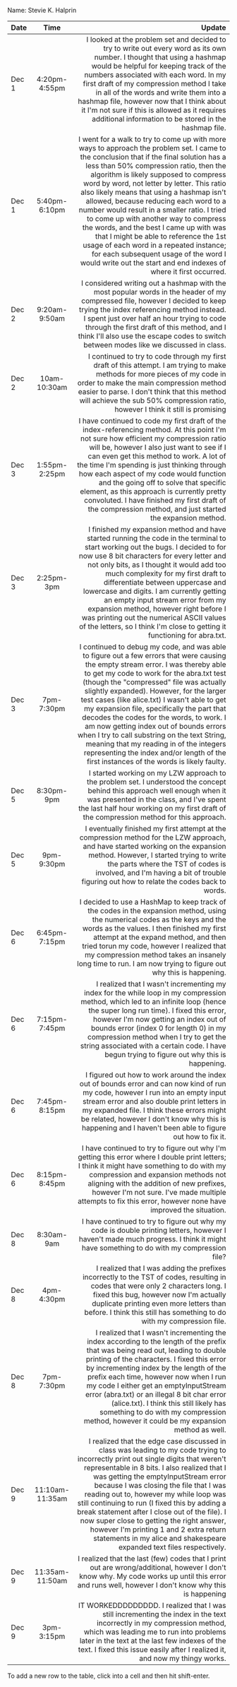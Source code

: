 Name: Stevie K. Halprin

| Date  |      Time       |                                                                                                                                                                                                                                                                                                                                                                                                                                                                                                                                                                                                                                                                                                  Update |
|:------|:---------------:|--------------------------------------------------------------------------------------------------------------------------------------------------------------------------------------------------------------------------------------------------------------------------------------------------------------------------------------------------------------------------------------------------------------------------------------------------------------------------------------------------------------------------------------------------------------------------------------------------------------------------------------------------------------------------------------------------------:|
| Dec 1 |  4:20pm-4:55pm  |                                                                                                                                                                                                                                               I looked at the problem set and decided to try to write out every word as its own number. I thought that using a hashmap would be helpful for keeping track of the numbers associated with each word. In my first draft of my compression method I take in all of the words and write them into a hashmap file, however now that I think about it I'm not sure if this is allowed as it requires additional information to be stored in the hashmap file. |
| Dec 1 |  5:40pm-6:10pm  | I went for a walk to try to come up with more ways to approach the problem set. I came to the conclusion that if the final solution has a less than 50% compression ratio, then the algorithm is likely supposed to compress word by word, not letter by letter. This ratio also likely means that using a hashmap isn't allowed, because reducing each word to a number would result in a smaller ratio. I tried to come up with another way to compress the words, and the best I came up with was that I might be able to reference the 1st usage of each word in a repeated instance; for each subsequent usage of the word I would write out the start and end indexes of where it first occurred. |
| Dec 2 |  9:20am-9:50am  |                                                                                                                                                                                                                                                                                                                                         I considered writing out a hashmap with the most popular words in the header of my compressed file, however I decided to keep trying the index referencing method instead. I spent just over half an hour trying to code through the first draft of this method, and I think I'll also use the escape codes to switch between modes like we discussed in class. |
| Dec 2 |  10am-10:30am   |                                                                                                                                                                                                                                                                                                                                                                                                I continued to try to code through my first draft of this attempt. I am trying to make methods for more pieces of my code in order to make the main compression method easier to parse. I don't think that this method will achieve the sub 50% compression ratio, however I think it still is promising |
| Dec 3 |  1:55pm-2:25pm  |                                                                                                                                                                            I have continued to code my first draft of the index-referencing method. At this point I'm not sure how efficient my compression ratio will be, however I also just want to see if I can even get this method to work. A lot of the time I'm spending is just thinking through how each aspect of my code would function and the going off to solve that specific element, as this approach is currently pretty convoluted. I have finished my first draft of the compression method, and just started the expansion method. |
| Dec 3 |   2:25pm-3pm    |                                                                                                                                               I finished my expansion method and have started running the code in the terminal to start working out the bugs. I decided to for now use 8 bit characters for every letter and not only  bits, as I thought it would add too much complexity for my first draft to differentiate between uppercase and lowercase and digits. I am currently getting an empty input stream error from my expansion method, however right before I was printing out the numerical ASCII values of the letters, so I think I'm close to getting it functioning for abra.txt. |
| Dec 3 |   7pm-7:30pm    |                                                      I continued to debug my code, and was able to figure out a few errors that were causing the empty stream error. I was thereby able to get my code to work for the abra.txt test (though the "compressed" file was actually slightly expanded). However, for the larger test cases (like alice.txt) I wasn't able to get my expansion file, specifically the part that decodes the codes for the words, to work. I am now getting index out of bounds errors when I try to call substring on the text String, meaning that my reading in of the integers representing the index and/or length of the first instances of the words is likely faulty. |
| Dec 5 |   8:30pm-9pm    |                                                                                                                                                                                                                                                                                                                                                                                                                                         I started working on my LZW approach to the problem set. I understood the concept behind this approach well enough when it was presented in the class, and I've spent the last half hour working on my first draft of the compression method for this approach. |
| Dec 5 |   9pm-9:30pm    |                                                                                                                                                                                                                                                                                                                                                                                           I eventually finished my first attempt at the compression method for the LZW approach, and have started working on the expansion method. However, I started trying to write the parts where the TST of codes is involved, and I'm having a bit of trouble figuring out how to relate the codes back to words. |
| Dec 6 |  6:45pm-7:15pm  |                                                                                                                                                                                                                                                                                                                           I decided to use a HashMap to keep track of the codes in the expansion method, using the numerical codes as the keys and the words as the values. I then finished my first attempt at the expand method, and then tried torun my code, however I realized that my compression method takes an insanely long time to run. I am now trying to figure out why this is happening. |
| Dec 6 |  7:15pm-7:45pm  |                                                                                                                                                                                                                                                                                               I realized that I wasn't incrementing my index for the while loop in my compression method, which led to an infinite loop (hence the super long run time). I fixed this error, however I'm now getting an index out of bounds error (index 0 for length 0) in my compression method when I try to get the string associated with a certain code. I have begun trying to figure out why this is happening. |
| Dec 6 |  7:45pm-8:15pm  |                                                                                                                                                                                                                                                                                                                                                                I figured out how to work around the index out of bounds error and can now kind of run my code, however I run into an empty input stream error and also double print letters in my expanded file. I think these errors might be related, however I don't know why this is happening and I haven't been able to figure out how to fix it. |
| Dec 6 |  8:15pm-8:45pm  |                                                                                                                                                                                                                                                                                                                                                           I have continued to try to figure out why I'm getting this error where I double print letters; I think it might have something to do with my compression and expansion methods not aligning with the addition of new prefixes, however I'm not sure. I've made multiple attempts to fix this error, however none have improved the situation. |
| Dec 8 |   8:30am-9am    |                                                                                                                                                                                                                                                                                                                                                                                                                                                                                                                     I have continued to try to figure out why my code is double printing letters, however I haven't made much progress. I think it might have something to do with my compression file? |
| Dec 8 |   4pm-4:30pm    |                                                                                                                                                                                                                                                                                                                                                                                                           I realized that I was adding the prefixes incorrectly to the TST of codes, resulting in codes that were only 2 characters long. I fixed this bug, however now I'm actually duplicate printing even more letters than before. I think this still has something to do with my compression file. |
| Dec 8 |   7pm-7:30pm    |                                                                                                                                                                                                    I realized that I wasn't incrementing the index according to the length of the prefix that was being read out, leading to double printing of the characters. I fixed this error by incrementing index by the length of the prefix each time, however now when I run my code I either get an emptyInputStream error (abra.txt) or an illegal 8 bit char error (alice.txt). I think this still likely has something to do with my compression method, however it could be my expansion method as well. |
| Dec 9 | 11:10am-11:35am |                                                                                                                       I realized that the edge case discussed in class was leading to my code trying to incorrectly print out single digits that weren't representable in 8 bits. I also realized that I was getting the emptyInputStream error because I was closing the file that I was reading out to, however my while loop was still continuing to run (I fixed this by adding a break statement after I close out of the file). I now super close to getting the right answer, however I'm printing 1 and 2 extra return statements in my alice and shakespeare expanded text files respectively. |
| Dec 9 | 11:35am-11:50am |                                                                                                                                                                                                                                                                                                                                                                                                                                                                                                       I realized that the last (few) codes that I print out are wrong/additional, however I don't know why. My code works up until this error and runs well, however I don't know why this is happening |
| Dec 9 |   3pm-3:15pm    |                                                                                                                                                                                                                                                                                                                                                                                                        IT WORKEDDDDDDDDD. I realized that I was still incrementing the index in the text incorrectly in my compression method, which was leading me to run into problems later in the text at the last few indexes of the text. I fixed this issue easily after I realized it, and now my thingy works. |


To add a new row to the table, click into a cell and then hit shift-enter.